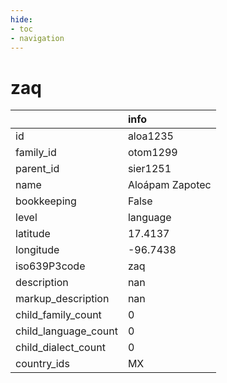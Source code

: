 ```yaml
---
hide:
- toc
- navigation
---
```

# zaq
|                      | info            |
|:---------------------|:----------------|
| id                   | aloa1235        |
| family_id            | otom1299        |
| parent_id            | sier1251        |
| name                 | Aloápam Zapotec |
| bookkeeping          | False           |
| level                | language        |
| latitude             | 17.4137         |
| longitude            | -96.7438        |
| iso639P3code         | zaq             |
| description          | nan             |
| markup_description   | nan             |
| child_family_count   | 0               |
| child_language_count | 0               |
| child_dialect_count  | 0               |
| country_ids          | MX              |